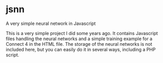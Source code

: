 # jsnn
A very simple neural network in Javascript

This is a very simple project I did some years ago. It contains Javascript files handling the neural networks and a simple training example for a Connect 4 in the HTML file. The storage of the neural networks is not included here, but you can easily do it in several ways, including a PHP script.

